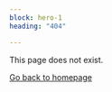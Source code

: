 ```yaml
---
block: hero-1
heading: "404"

---
```

This page does not exist.

[Go back to homepage](https://jakubptacnik.com/)